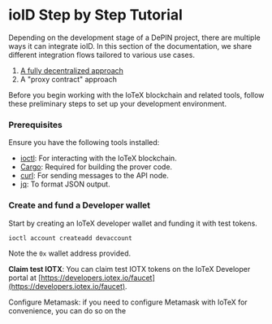 # ioID Step by Step Tutorial

Depending on the development stage of a DePIN project, there are multiple ways it can integrate ioID. In this section of the documentation, we share different integration flows tailored to various use cases.

1. [A fully decentralized approach](a-fully-decentralized-approach.md)
2. A "proxy contract" approach&#x20;

Before you begin working with the IoTeX blockchain and related tools, follow these preliminary steps to set up your development environment.

### Prerequisites

Ensure you have the following tools installed:

* [ioctl](https://docs.iotex.io/builders/reference-docs/ioctl-client#install-latest-release-build): For interacting with the IoTeX blockchain.
* [Cargo](https://doc.rust-lang.org/cargo/getting-started/installation.html): Required for building the prover code.
* [curl](https://curl.se/): For sending messages to the API node.
* [jq](https://jqlang.github.io/jq/): To format JSON output.

### Create and fund a Developer wallet

Start by creating an IoTeX developer wallet and funding it with test tokens.

```
ioctl account createadd devaccount
```

Note the `0x` wallet address provided.&#x20;

**Claim test IOTX**: You can claim test IOTX tokens on the IoTeX Developer portal at [https://developers.iotex.io/faucet](https://developers.iotex.io/faucet).

Configure Metamask: if you need to configure Metamask with IoTeX for convenience, you can do so on the&#x20;

